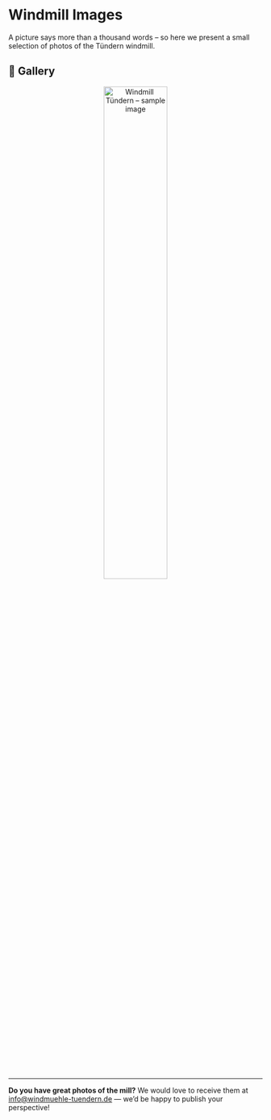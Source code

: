 # Windmill Images

A picture says more than a thousand words – so here we present a small selection of photos of the Tündern windmill.

## 📸 Gallery

<!-- sample image -->
<p align="center">
  <img src="/imgs/from-wikipedia.png" alt="Windmill Tündern – sample image" style="width: 50%; border-radius: 8px;" />
</p>

---

**Do you have great photos of the mill?**
We would love to receive them at [info@windmuehle-tuendern.de](mailto:info@windmuehle-tuendern.de) — we’d be happy to publish your perspective!
